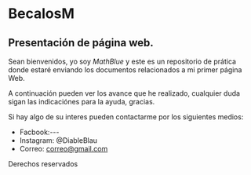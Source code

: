 # BecalosM
## Presentación de página web.
Sean bienvenidos, yo soy *MathBlue* y este es un repositorio de prática donde estaré enviando los documentos relacionados a mi primer página Web.

A continuación pueden ver los avance que he realizado, cualquier duda sigan las indicaciónes 
para la ayuda, gracias.

Si hay algo de su interes pueden contactarme por 
los siguientes medios:

- Facbook:---
- Instagram: @DiableBlau
- Correo: correo@gmail.com

Derechos reservados

